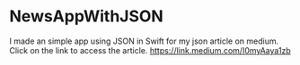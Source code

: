 # NewsAppWithJSON
 I made an simple app using JSON in Swift for my json article on medium. 
 Click on the link to access the article.
 https://link.medium.com/I0myAaya1zb
